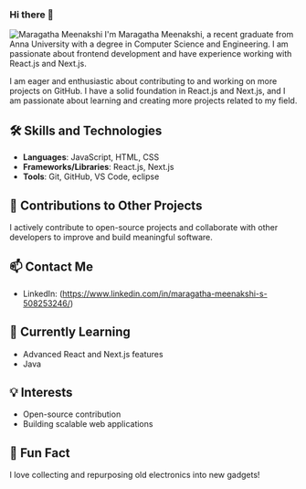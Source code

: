 ### Hi there 👋
![Maragatha Meenakshi](https://github.com/MaragathaMeenakshi/MaragathaMeenakshi/assets/113226919/9f383bb6-9834-4714-a9d9-6daba8ec65e2)
I'm Maragatha Meenakshi, a recent graduate from Anna University with a degree in Computer Science and Engineering. I am passionate about frontend development and have experience working with React.js and Next.js.

I am eager and enthusiastic about contributing to and working on more projects on GitHub. I have a solid foundation in React.js and Next.js, and I am passionate about learning and creating more projects related to my field.

## 🛠 Skills and Technologies
- **Languages**: JavaScript, HTML, CSS
- **Frameworks/Libraries**: React.js, Next.js
- **Tools**: Git, GitHub, VS Code, eclipse
## 🤝 Contributions to Other Projects

I actively contribute to open-source projects and collaborate with other developers to improve and build meaningful software.

## 📫 Contact Me
- LinkedIn: (https://www.linkedin.com/in/maragatha-meenakshi-s-508253246/)

## 🌱 Currently Learning
- Advanced React and Next.js features
- Java

## 💡 Interests
- Open-source contribution
- Building scalable web applications

## 🎉 Fun Fact
I love collecting and repurposing old electronics into new gadgets!

<!--
**MaragathaMeenakshi/MaragathaMeenakshi** is a ✨ _special_ ✨ repository because its `README.md` (this file) appears on your GitHub profile.

Here are some ideas to get you started:

- 🔭 I’m currently working on ...
- 🌱 I’m currently learning ...
- 👯 I’m looking to collaborate on ...
- 🤔 I’m looking for help with ...
- 💬 Ask me about ...
- 📫 How to reach me: ...
- 😄 Pronouns: ...
- ⚡ Fun fact: ...
-->
